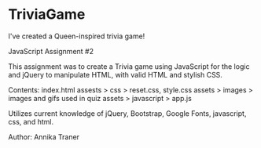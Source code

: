 # TriviaGame

I've created a Queen-inspired trivia game!

JavaScript Assignment #2

This assignment was to create a Trivia game using JavaScript for the logic and jQuery to manipulate HTML, with valid HTML and stylish CSS.

Contents:
index.html
assests > css > reset.css, style.css
assets > images > images and gifs used in quiz
assets > javascript > app.js

Utilizes current knowledge of jQuery, Bootstrap, Google Fonts, javascript, css, and html.

Author: Annika Traner
